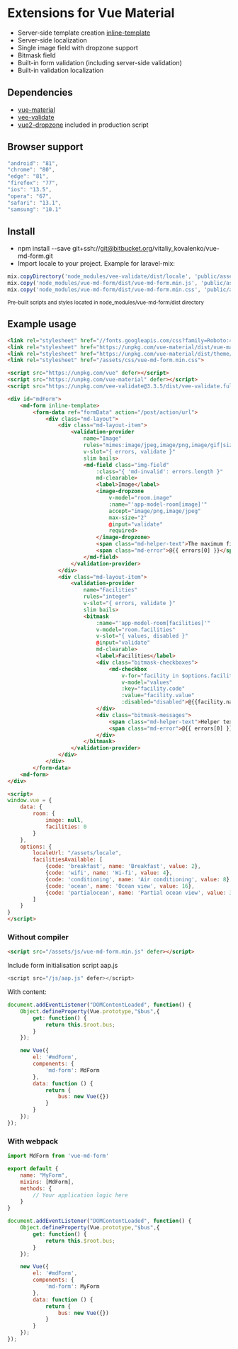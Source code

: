 # Extensions for Vue Material

 * Server-side template creation [inline-template](https://vuejs.org/v2/guide/components-edge-cases.html#Inline-Templates)
 * Server-side localization
 * Single image field with dropzone support
 * Bitmask field
 * Built-in form validation (including server-side validation)
 * Built-in validation localization

## Dependencies

 * [vue-material](https://github.com/vuematerial/vue-material)
 * [vee-validate](https://github.com/logaretm/vee-validate)
 * [vue2-dropzone](https://github.com/rowanwins/vue-dropzone) included in production script

## Browser support

```JavaScript
"android": "81",
"chrome": "80",
"edge": "81",
"firefox": "77",
"ios": "13.5",
"opera": "67",
"safari": "13.1",
"samsung": "10.1"
```

## Install

 * npm install --save git+ssh://git@bitbucket.org/vitaliy_kovalenko/vue-md-form.git
 * Import locale to your project. Example for laravel-mix:

```JavaScript
mix.copyDirectory('node_modules/vee-validate/dist/locale', 'public/assets/locale');
mix.copy('node_modules/vue-md-form/dist/vue-md-form.min.js', 'public/assets/js/vue-md-form.min.js')
mix.copy('node_modules/vue-md-form/dist/vue-md-form.min.css', 'public/assets/css/vue-md-form.min.css')
```

<sup>Pre-built scripts and styles located in node_modules/vue-md-form/dist directory</sup>

## Example usage

```HTML
<link rel="stylesheet" href="//fonts.googleapis.com/css?family=Roboto:400,500,700,400italic|Material+Icons">
<link rel="stylesheet" href="https://unpkg.com/vue-material/dist/vue-material.min.css">
<link rel="stylesheet" href="https://unpkg.com/vue-material/dist/theme/default.css">
<link rel="stylesheet" href="/assets/css/vue-md-form.min.css">

<script src="https://unpkg.com/vue" defer></script>
<script src="https://unpkg.com/vue-material" defer></script>
<script src="https://unpkg.com/vee-validate@3.3.5/dist/vee-validate.full.min.js" defer></script>
```

```HTML
<div id="mdForm">
	<md-form inline-template>
		<form-data ref="formData" action="/post/action/url">
			<div class="md-layout">
				<div class="md-layout-item">
					<validation-provider
						name="Image"
						rules="mimes:image/jpeg,image/png,image/gif|size:2000"
						v-slot="{ errors, validate }"
						slim bails>
					    <md-field class="img-field"
							:class="{ 'md-invalid': errors.length }"
							md-clearable>
					        <label>Image</label>
					        <image-dropzone
								v-model="room.image"
								:name="'app-model-room[image]'"
								accept="image/png,image/jpeg"
								max-size="2"
								@input="validate"
								required>
					        </image-dropzone>
					        <span class="md-helper-text">The maximum file size is 2 MB.</span>
					        <span class="md-error">@{{ errors[0] }}</span>
					    </md-field>
					</validation-provider>
				</div>
				<div class="md-layout-item">
					<validation-provider
						name="Facilities"
						rules="integer"
						v-slot="{ errors, validate }"
						slim bails>
						<bitmask
							:name="'app-model-room[facilities]'"
							v-model="room.facilities"
							v-slot="{ values, disabled }"
							@input="validate"
							md-clearable>
							<label>Facilities</label>
							<div class="bitmask-checkboxes">
								<md-checkbox
									v-for="facility in $options.facilitiesAvailable"
									v-model="values"
									:key="facility.code"
									:value="facility.value"
									:disabled="disabled">@{{facility.name}}</md-checkbox>
							</div>
							<div class="bitmask-messages">
								<span class="md-helper-text">Helper text</span>
								<span class="md-error">@{{ errors[0] }}</span>
							</div>
						</bitmask>
					</validation-provider>
				</div>
			</div>
		</form-data>
	<md-form>
</div>

<script>
window.vue = {
	data: {
		room: {
			image: null,
			facilities: 0
		}
	},
	options: {
		localeUrl: "/assets/locale",
		facilitiesAvailable: [
			{code: 'breakfast', name: 'Breakfast', value: 2},
			{code: 'wifi', name: 'Wi-fi', value: 4},
			{code: 'conditioning', name: 'Air conditioning', value: 8},
			{code: 'ocean', name: 'Ocean view', value: 16},
			{code: 'partialocean', name: 'Partial ocean view', value: 32}
		]
	}
}
</script>
```

### Without compiler

```HTML
<script src="/assets/js/vue-md-form.min.js" defer></script>
```

Include form initialisation script aap.js

```javaScript
<script src="/js/aap.js" defer></script>
```

With content:

```javaScript
document.addEventListener("DOMContentLoaded", function() {
	Object.defineProperty(Vue.prototype,"$bus",{
		get: function() {
			return this.$root.bus;
		}
	});

	new Vue({
		el: '#mdForm',
		components: {
			'md-form': MdForm
		},
		data: function () {
			return {
				bus: new Vue({})
			}
		}
	});
});
```

### With webpack

```JavaScript
import MdForm from 'vue-md-form'

export default {
	name: "MyForm",
	mixins: [MdForm],
	methods: {
		// Your application logic here
	}
}

document.addEventListener("DOMContentLoaded", function() {
	Object.defineProperty(Vue.prototype,"$bus",{
		get: function() {
			return this.$root.bus;
		}
	});

	new Vue({
		el: '#mdForm',
		components: {
			'md-form': MyForm
		},
		data: function () {
			return {
				bus: new Vue({})
			}
		}
	});
});
```



